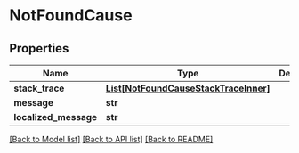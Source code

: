 # NotFoundCause


## Properties

Name | Type | Description | Notes
------------ | ------------- | ------------- | -------------
**stack_trace** | [**List[NotFoundCauseStackTraceInner]**](NotFoundCauseStackTraceInner.md) |  | [optional] 
**message** | **str** |  | [optional] 
**localized_message** | **str** |  | [optional] 

[[Back to Model list]](../README.md#documentation-for-models) [[Back to API list]](../README.md#documentation-for-api-endpoints) [[Back to README]](../README.md)


